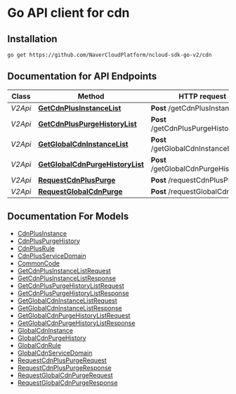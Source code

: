 # Go API client for cdn

## Installation
```
go get https://github.com/NaverCloudPlatform/ncloud-sdk-go-v2/cdn
```

## Documentation for API Endpoints

Class | Method | HTTP request | Description
------------ | ------------- | ------------- | -------------
*V2Api* | [**GetCdnPlusInstanceList**](docs/V2Api.md#getcdnplusinstancelist) | **Post** /getCdnPlusInstanceList |
*V2Api* | [**GetCdnPlusPurgeHistoryList**](docs/V2Api.md#getcdnpluspurgehistorylist) | **Post** /getCdnPlusPurgeHistoryList |
*V2Api* | [**GetGlobalCdnInstanceList**](docs/V2Api.md#getglobalcdninstancelist) | **Post** /getGlobalCdnInstanceList |
*V2Api* | [**GetGlobalCdnPurgeHistoryList**](docs/V2Api.md#getglobalcdnpurgehistorylist) | **Post** /getGlobalCdnPurgeHistoryList |
*V2Api* | [**RequestCdnPlusPurge**](docs/V2Api.md#requestcdnpluspurge) | **Post** /requestCdnPlusPurge |
*V2Api* | [**RequestGlobalCdnPurge**](docs/V2Api.md#requestglobalcdnpurge) | **Post** /requestGlobalCdnPurge |


## Documentation For Models

 - [CdnPlusInstance](docs/CdnPlusInstance.md)
 - [CdnPlusPurgeHistory](docs/CdnPlusPurgeHistory.md)
 - [CdnPlusRule](docs/CdnPlusRule.md)
 - [CdnPlusServiceDomain](docs/CdnPlusServiceDomain.md)
 - [CommonCode](docs/CommonCode.md)
 - [GetCdnPlusInstanceListRequest](docs/GetCdnPlusInstanceListRequest.md)
 - [GetCdnPlusInstanceListResponse](docs/GetCdnPlusInstanceListResponse.md)
 - [GetCdnPlusPurgeHistoryListRequest](docs/GetCdnPlusPurgeHistoryListRequest.md)
 - [GetCdnPlusPurgeHistoryListResponse](docs/GetCdnPlusPurgeHistoryListResponse.md)
 - [GetGlobalCdnInstanceListRequest](docs/GetGlobalCdnInstanceListRequest.md)
 - [GetGlobalCdnInstanceListResponse](docs/GetGlobalCdnInstanceListResponse.md)
 - [GetGlobalCdnPurgeHistoryListRequest](docs/GetGlobalCdnPurgeHistoryListRequest.md)
 - [GetGlobalCdnPurgeHistoryListResponse](docs/GetGlobalCdnPurgeHistoryListResponse.md)
 - [GlobalCdnInstance](docs/GlobalCdnInstance.md)
 - [GlobalCdnPurgeHistory](docs/GlobalCdnPurgeHistory.md)
 - [GlobalCdnRule](docs/GlobalCdnRule.md)
 - [GlobalCdnServiceDomain](docs/GlobalCdnServiceDomain.md)
 - [RequestCdnPlusPurgeRequest](docs/RequestCdnPlusPurgeRequest.md)
 - [RequestCdnPlusPurgeResponse](docs/RequestCdnPlusPurgeResponse.md)
 - [RequestGlobalCdnPurgeRequest](docs/RequestGlobalCdnPurgeRequest.md)
 - [RequestGlobalCdnPurgeResponse](docs/RequestGlobalCdnPurgeResponse.md)

